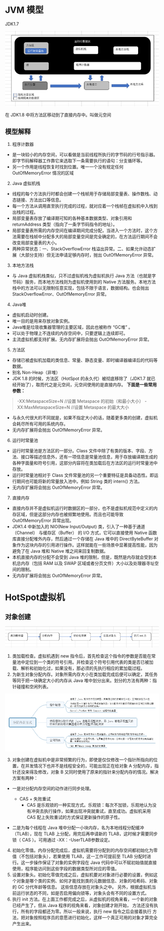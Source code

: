 # JVM 模型

JDK1.7

![JVM](https://raw.githubusercontent.com/ImmortalCountry/BlogPhotos/master/JVM.png)

在 JDK1.8 中将方法区移动到了直接内存中。叫做元空间

## 模型解释

1. 程序计数器

- 是一块较小的内存空间，可以看做是当前线程所执行的字节码的行号指示器。即字节码解释器工作靠它来选取下一条需要执行的语句：分支循环等。
- 另一个作用是线程恢复时找到位置。唯一一个没有规定任何 OutOfMemoryError 情况的区域

2. Java 虚拟机栈

- 线程的每个方法执行时都会创建一个栈帧用于存储局部变量表、操作数栈、动态链接、方法出口等信息。
- 每一个方法从调用直至执行完成的过程，就对应着一个栈帧在虚拟机中入栈到出栈的过程。
- 局部变量表存放了编译期可知的各种基本数据类型、对象引用和 returnAddress 类型（指向了一条字节码指令的地址）。
- 局部变量表所需的内存空间在编译期间完成分配，当进入一个方法时，这个方法需要在栈帧中分配多大的局部变量空间是完全确定的，在方法运行期间不会改变局部变量表的大小。
- 两种异常状态：一、StackOverflowError 栈溢出异常。二、如果允许动态扩展（大部分支持）但无法申请足够内存时，抛出 OutOfMemoryError 异常。

3. 本地方法栈

- 与 Java 虚拟机栈类似，只不过虚拟机栈为虚拟机执行 Java 方法（也就是字节码）服务，而本地方法栈则为虚拟机使用到的 Native 方法服务。本地方法栈中的方法可以无限制任意实现，包括不限于语言，数据结构。也会抛出 StackOverflowError、OutOfMemoryError 异常。

4. Java堆

- 虚拟机启动时创建。
- 唯一目的是用来存放对象实例。
-  Java堆是垃圾收集器管理的主要区域，因此也被称作 “GC堆” 。
-  可以处于物理上不连续的内存空间中，只要逻辑上连续即可。
-  主流虚拟机都支持扩展。无内存扩展将会抛出 OutOfMemoryError 异常。

5. 方法区

- 存储已被虚拟机加载的类信息、常量、静态变量、即时编译器编译后的代码等数据。
- 别名 Non-Heap（非堆）
- JDK 1.8 的时候，方法区（HotSpot 的永久代）被彻底移除了（JDK1.7 就已经开始了），取而代之是元空间，元空间使用的是直接内存。
**下面是一些常用参数：**
>-XX:MetaspaceSize=N //设置 Metaspace 的初始（和最小大小）
-XX:MaxMetaspaceSize=N //设置 Metaspace 的最大大小

- 与永久代很大的不同就是，如果不指定大小的话，随着更多类的创建，虚拟机会耗尽所有可用的系统内存。
- 无内存扩展将会抛出 OutOfMemoryError 异常。

6. 运行时常量池

- 运行时常量池是方法区的一部分。Class 文件中除了有类的版本、字段、方法、接口等描述信息外，还有一项信息是常量池信息，用于存放编译期生成的各种字面量和符号引用，这部分内容将在类加载后在方法区的运行时常量池中存放。
- 运行时常量池相对于 Class 文件常量池的另一个重要特征是具备动态性。即运行期间也可能将新的常量放入池中。例如 String 类的 intern() 方法。
- 无内存扩展将会抛出 OutOfMemoryError 异常。

7. 直接内存

- 直接内存并不是虚拟机运行时数据区的一部分，也不是虚拟机规范中定义的内存区域，但是这部分内存也被频繁地使用。而且也可能导致 OutOfMemoryError 异常出现。
- JDK1.4 中新加入的 NIO(New Input/Output) 类，引入了一种基于通道（Channel） 与缓存区（Buffer） 的 I/O 方式，它可以直接使用 Native 函数库直接分配堆外内存，然后通过一个存储在 Java 堆中的 DirectByteBuffer 对象作为这块内存的引用进行操作。这样就能在一些场景中显著提高性能，因为避免了在 Java 堆和 Native 堆之间来回复制数据。
- 本机直接内存的分配不会受到 Java 堆的限制，但是，既然是内存就会受到本机总内存（包括 RAM 以及 SWAP 区域或者分页文件）大小以及处理器寻址空间的限制。
- 无内存扩展将会抛出 OutOfMemoryError 异常。

# HotSpot虚拟机

## 对象创建

![对象创建过程](https://raw.githubusercontent.com/ImmortalCountry/BlogPhotos/master/%E5%AF%B9%E8%B1%A1%E5%88%9B%E5%BB%BA%E8%BF%87%E7%A8%8B.png)

1. 类加载检查。虚拟机遇到 new 指令后，首先检查这个指令的参数是否能在常量池中定位到一个类的符号引用。并检查这个符号引用代表的类是否已被加载、解析和初始化过，如果没有，那必须的先执行相应的累加载过程。
2. 为新生对象分配内存。对象所需内存大小在类加载完成后便可以确定，其任务等同于把一块确定大小的内存从 Java 堆中划分出来。划分的方法有两种：指针碰撞和空闲列表。

![内存分配方式](https://raw.githubusercontent.com/ImmortalCountry/BlogPhotos/master/%E5%88%86%E9%85%8D%E5%86%85%E5%AD%98%E6%96%B9%E5%BC%8F.png)

3. 对象创建在虚拟机中是非常频繁的行为，即使是仅仅修改一个指针所指向的位置，在并发情况下也并不是线程安全的，可能出现正在给对象 A 分配内存，指针还没来得及修改，对象 B 又同时使用了原来的指针来分配内存的情况。解决方案有两种：

- 一是对分配内存空间的动作进行同步处理。

	- CAS + 失败重试
		- CAS 是乐观锁的一种实现方式。乐观锁：每次不加锁，乐观地认为没有冲突去执行操作，如果出现冲突就重试，直至成功。虚拟机采用 CAS 配上失败重试的方式保证更新操作的原子性。
- 二是为每个线程在 Java 堆中分配一小块内存，名为本地线程分配缓冲（TLAB），现在 TLAB 上分配，用完后再申请新的 TLAB，这时候才需要同步锁（ CAS ）。可用通过 -XX：-UserTLAB参数设定。

4. 初始化零值。内存分配完成后，虚拟机需要将分配到的内存空间都初始化为零值（不包括对象头），若果使用 TLAB，这一工作可提前至 TLAB 分配时进行。这一步操作保证了对象的实例字段在 Java 代码中可以不赋初始值就直接使用，程序能访问到这些字段的数据类型所对应的零值。
4. 设置对象头。初始化零值完成之后，虚拟机要对对象进行必要的设置，例如这个对象是哪个类的实例、如何才能找到类的元数据信息、对象的哈希码、对象的 GC 分代年龄等信息。 这些信息存放在对象头之中。 另外，根据虚拟机当前运行状态的不同，如是否启用偏向锁等，对象头会有不同的设置方式。
5. 执行 init 方法。在上面工作都完成之后，从虚拟机的视角来看，一个新的对象已经产生了，但从 Java 程序的视角来看，对象创建才刚开始，<init> 方法还没有执行，所有的字段都还为零。所以一般来说，执行 new 指令之后会接着执行 <init> 方法，把对象按照程序员的意愿进行初始化，这样一个真正可用的对象才算完全产生出来。


















